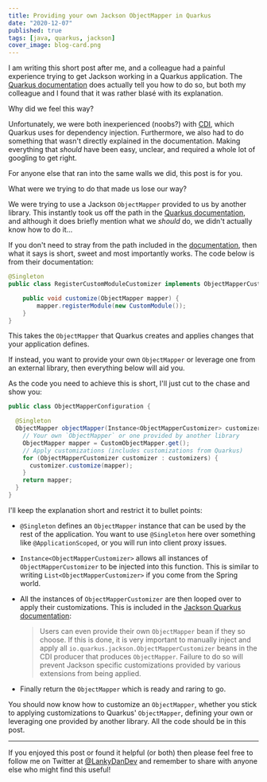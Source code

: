 ```yaml
---
title: Providing your own Jackson ObjectMapper in Quarkus
date: "2020-12-07"
published: true
tags: [java, quarkus, jackson]
cover_image: blog-card.png
---
```


I am writing this short post after me, and a colleague had a painful experience trying to get Jackson working in a Quarkus application. The [Quarkus documentation](https://quarkus.io/guides/rest-json#jackson) does actually tell you how to do so, but both my colleague and I found that it was rather blasé with its explanation. 

Why did we feel this way? 

Unfortunately, we were both inexperienced (noobs?) with [CDI](https://quarkus.io/guides/cdi-reference), which Quarkus uses for dependency injection. Furthermore, we also had to do something that wasn't directly explained in the documentation. Making everything that _should_ have been easy, unclear, and required a whole lot of googling to get right.

For anyone else that ran into the same walls we did, this post is for you.

What were we trying to do that made us lose our way? 

We were trying to use a Jackson `ObjectMapper` provided to us by another library. This instantly took us off the path in the [Quarkus documentation](https://quarkus.io/guides/rest-json#jackson), and although it does briefly mention what we _should_ do, we didn't actually know how to do it...

If you don't need to stray from the path included in the [documentation](https://quarkus.io/guides/rest-json#jackson), then what it says is short, sweet and most importantly works. The code below is from their documentation:

```java
@Singleton
public class RegisterCustomModuleCustomizer implements ObjectMapperCustomizer {

    public void customize(ObjectMapper mapper) {
        mapper.registerModule(new CustomModule());
    }
}
```

This takes the `ObjectMapper` that Quarkus creates and applies changes that your application defines.

If instead, you want to provide your own `ObjectMapper` or leverage one from an external library, then everything below will aid you.

As the code you need to achieve this is short, I'll just cut to the chase and show you:

```java
public class ObjectMapperConfiguration {

  @Singleton
  ObjectMapper objectMapper(Instance<ObjectMapperCustomizer> customizers) {
    // Your own `ObjectMapper` or one provided by another library
    ObjectMapper mapper = CustomObjectMapper.get();
    // Apply customizations (includes customizations from Quarkus)
    for (ObjectMapperCustomizer customizer : customizers) {
      customizer.customize(mapper);
    }
    return mapper;
  }
}
```

I'll keep the explanation short and restrict it to bullet points:

- `@Singleton` defines an `ObjectMapper` instance that can be used by the rest of the application. You want to use `@Singleton` here over something like `@ApplicationScoped`, or you will run into client proxy issues.

- `Instance<ObjectMapperCustomizer>` allows all instances of `ObjectMapperCustomizer` to be injected into this function. This is similar to writing `List<ObjectMapperCustomizer>` if you come from the Spring world.

- All the instances of `ObjectMapperCustomizer` are then looped over to apply their customizations. This is included in the [Jackson Quarkus documentation](https://quarkus.io/guides/rest-json#jackson):

    > Users can even provide their own `ObjectMapper` bean if they so choose. If this is done, it is very important to manually inject and apply all `io.quarkus.jackson.ObjectMapperCustomizer` beans in the CDI producer that produces `ObjectMapper`. Failure to do so will prevent Jackson specific customizations provided by various extensions from being applied.

- Finally return the `ObjectMapper` which is ready and raring to go.

You should now know how to customize an `ObjectMapper`, whether you stick to applying customizations to Quarkus' `ObjectMapper`, defining your own or leveraging one provided by another library. All the code should be in this post.

----

If you enjoyed this post or found it helpful (or both) then please feel free to follow me on Twitter at [@LankyDanDev](https://twitter.com/LankyDanDev) and remember to share with anyone else who might find this useful!